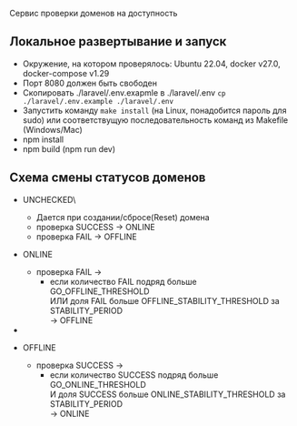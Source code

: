 Сервис проверки доменов на доступность

Локальное развертывание и запуск
---
  - Окружение, на котором проверялось: Ubuntu 22.04, docker v27.0, docker-compose v1.29
  - Порт 8080 должен быть свободен
  - Скопировать ./laravel/.env.exapmle в ./laravel/.env 
```cp ./laravel/.env.example ./laravel/.env```
  - Запустить команду ```make install``` (на Linux, понадобится пароль для sudo) или соответствущую последовательность команд из Makefile (Windows/Mac)
  - npm install
  - npm build (npm run dev)

Схема смены статусов доменов
---
 - UNCHECKED\
   - Дается при создании/сбросе(Reset) домена
   - проверка SUCCESS -> ONLINE
   - проверка FAIL -> OFFLINE

- ONLINE
   - проверка FAIL ->
      - если количество FAIL подряд больше GO_OFFLINE_THRESHOLD \
        ИЛИ доля FAIL больше OFFLINE_STABILITY_THRESHOLD за STABILITY_PERIOD \
        -> OFFLINE
- 
- OFFLINE
   - проверка SUCCESS ->
      - если количество SUCCESS подряд больше GO_ONLINE_THRESHOLD \
        И доля SUCCESS больше ONLINE_STABILITY_THRESHOLD за STABILITY_PERIOD \
        -> ONLINE
